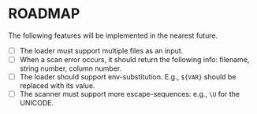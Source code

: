 # ROADMAP

The following features will be implemented in the nearest future.

- [ ] The loader must support multiple files as an input.
- [ ] When a scan error occurs, it should return the following info: filename, string number, column number.
- [ ] The loader should support env-substitution. E.g., `${VAR}` should be replaced with its value.
- [ ] The scanner must support more escape-sequences: e.g., `\U` for the UNICODE.
